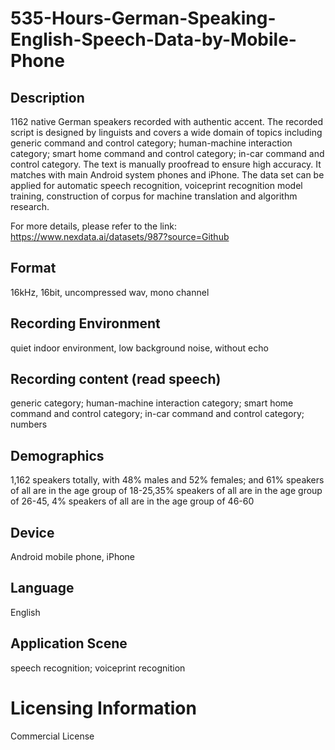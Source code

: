 # 535-Hours-German-Speaking-English-Speech-Data-by-Mobile-Phone


## Description
1162 native German speakers recorded with authentic accent. The recorded script is designed by linguists and covers a wide domain of topics including generic command and control category; human-machine interaction category; smart home command and control category; in-car command and control category. The text is manually proofread to ensure high accuracy. It matches with main Android system phones and iPhone. The data set can be applied for automatic speech recognition, voiceprint recognition model training, construction of corpus for machine translation and algorithm research.

For more details, please refer to the link: https://www.nexdata.ai/datasets/987?source=Github


## Format
16kHz, 16bit, uncompressed wav, mono channel

## Recording Environment
quiet indoor environment, low background noise, without echo

## Recording content (read speech)
generic category; human-machine interaction category; smart home command and control category; in-car command and control category; numbers

## Demographics
1,162 speakers totally, with 48% males and 52% females; and 61% speakers of all are in the age group of 18-25,35% speakers of all are in the age group of 26-45, 4% speakers of all are in the age group of 46-60

## Device
Android mobile phone, iPhone

## Language
English

## Application Scene
speech recognition; voiceprint recognition

# Licensing Information
Commercial License
